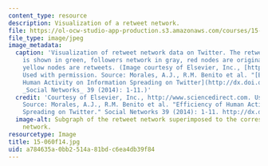 ```yaml
---
content_type: resource
description: Visualization of a retweet network.
file: https://ol-ocw-studio-app-production.s3.amazonaws.com/courses/15-060-data-models-and-decisions-fall-2014/a784635a0bb2514a81bdc6ea4db39f84_15.060f14.jpg
file_type: image/jpeg
image_metadata:
  caption: 'Visualization of retweet network data on Twitter. The retweets network
    is shown in green, followers network in gray, red nodes are original tweets and
    yellow nodes are retweets. (Image courtesy of Elsevier, Inc., [http://www.sciencedirect.com](http://www.sciencedirect.com).
    Used with permission. Source: Morales, A.J., R.M. Benito et al. "[Efficiency of
    Human Activity on Information Spreading on Twitter](http://dx.doi.org/10.1016/j.socnet.2014.03.007)."
    _Social Networks_ 39 (2014): 1-11.)'
  credit: 'Courtesy of Elsevier, Inc., http://www.sciencedirect.com. Used with permission.
    Source: Morales, A.J., R.M. Benito et al. "Efficiency of Human Activity on Information
    Spreading on Twitter." Social Networks 39 (2014): 1-11. http://dx.doi.org/10.1016/j.socnet.2014.03.007'
  image-alt: Subgraph of the retweet network superimposed to the corresponding followers
    network.
resourcetype: Image
title: 15-060f14.jpg
uid: a784635a-0bb2-514a-81bd-c6ea4db39f84
---
```

